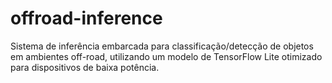 # offroad-inference
Sistema de inferência embarcada para classificação/detecção de objetos em ambientes off-road, utilizando um modelo de TensorFlow Lite otimizado para dispositivos de baixa potência.
